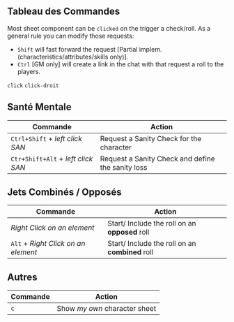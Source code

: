 Tableau des Commandes
---------------------

Most sheet component can be `clicked` on the trigger a check/roll.
As a general rule you can modify those requests:
* `Shift` will fast forward the request [Partial implem. (characteristics/attributes/skills only)].
* `Ctrl` [GM only] will create a link in the chat with that request a roll to the players. 

`click`
`click-droit`

## Santé Mentale

| Commande                            | Action                                                |
| ------------------------------------| ------------------------------------------------------|
| `Ctrl+Shift` + _left click SAN_     | Request a Sanity Check for the character              |
| `Ctr+Shift+Alt` + _left click SAN_  | Request a Sanity Check and define the sanity loss     |

## Jets Combinés / Opposés

| Commande                            | Action                                                |
| ------------------------------------| ------------------------------------------------------|
| _Right Click on an element_         | Start/ Include the roll on an **opposed** roll        |
| `Alt` + _Right Click on an element_ | Start/ Include the roll on an **combined** roll       |

## Autres

| Commande                            | Action                                                |
| ------------------------------------| ------------------------------------------------------|
| `c`                                 | Show _my own_ character sheet                         |
